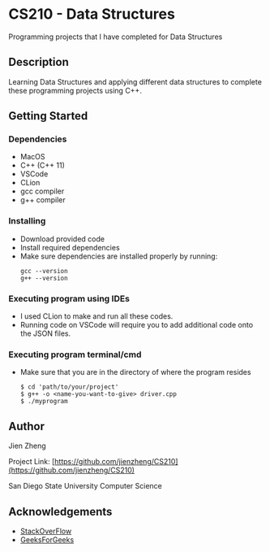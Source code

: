 # CS210 - Data Structures

Programming projects that I have completed for Data Structures

## Description

Learning Data Structures and applying different data structures to complete these programming projects using C++.

## Getting Started

### Dependencies

* MacOS
* C++ (C++ 11)
* VSCode
* CLion
* gcc compiler
* g++ compiler


### Installing
* Download provided code
* Install required dependencies
* Make sure dependencies are installed properly by running:
  ```
  gcc --version
  g++ --version
  ```

### Executing program using IDEs

* I used CLion to make and run all these codes.
* Running code on VSCode will require you to add additional code onto the JSON files.

### Executing program terminal/cmd

* Make sure that you are in the directory of where the program resides
  ```
  $ cd 'path/to/your/project'
  $ g++ -o <name-you-want-to-give> driver.cpp
  $ ./myprogram
  ```

## Author

Jien Zheng

Project Link: [https://github.com/jienzheng/CS210](https://github.com/jienzheng/CS210)

San Diego State University Computer Science

## Acknowledgements

* [StackOverFlow](https://stackoverflow.com/)
* [GeeksForGeeks](https://www.geeksforgeeks.org/)
